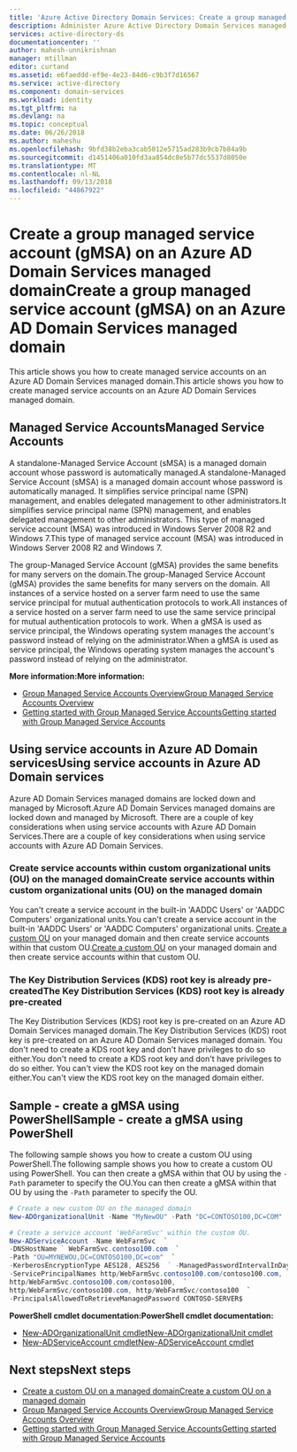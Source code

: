 ```yaml
---
title: 'Azure Active Directory Domain Services: Create a group managed service account | Microsoft Docs'
description: Administer Azure Active Directory Domain Services managed domains
services: active-directory-ds
documentationcenter: ''
author: mahesh-unnikrishnan
manager: mtillman
editor: curtand
ms.assetid: e6faeddd-ef9e-4e23-84d6-c9b3f7d16567
ms.service: active-directory
ms.component: domain-services
ms.workload: identity
ms.tgt_pltfrm: na
ms.devlang: na
ms.topic: conceptual
ms.date: 06/26/2018
ms.author: maheshu
ms.openlocfilehash: 9bfd38b2eba3cab5012e5715ad283b9cb7b84a9b
ms.sourcegitcommit: d1451406a010fd3aa854dc8e5b77dc5537d8050e
ms.translationtype: MT
ms.contentlocale: nl-NL
ms.lasthandoff: 09/13/2018
ms.locfileid: "44867922"
---
```

# <a name="create-a-group-managed-service-account-gmsa-on-an-azure-ad-domain-services-managed-domain"></a><span data-ttu-id="a37ba-103">Create a group managed service account (gMSA) on an Azure AD Domain Services managed domain</span><span class="sxs-lookup"><span data-stu-id="a37ba-103">Create a group managed service account (gMSA) on an Azure AD Domain Services managed domain</span></span>
<span data-ttu-id="a37ba-104">This article shows you how to create managed service accounts on an Azure AD Domain Services managed domain.</span><span class="sxs-lookup"><span data-stu-id="a37ba-104">This article shows you how to create managed service accounts on an Azure AD Domain Services managed domain.</span></span>

## <a name="managed-service-accounts"></a><span data-ttu-id="a37ba-105">Managed Service Accounts</span><span class="sxs-lookup"><span data-stu-id="a37ba-105">Managed Service Accounts</span></span>
<span data-ttu-id="a37ba-106">A standalone-Managed Service Account (sMSA) is a managed domain account whose password is automatically managed.</span><span class="sxs-lookup"><span data-stu-id="a37ba-106">A standalone-Managed Service Account (sMSA) is a managed domain account whose password is automatically managed.</span></span> <span data-ttu-id="a37ba-107">It simplifies service principal name (SPN) management, and enables delegated management to other administrators.</span><span class="sxs-lookup"><span data-stu-id="a37ba-107">It simplifies service principal name (SPN) management, and enables delegated management to other administrators.</span></span> <span data-ttu-id="a37ba-108">This type of managed service account (MSA) was introduced in Windows Server 2008 R2 and Windows 7.</span><span class="sxs-lookup"><span data-stu-id="a37ba-108">This type of managed service account (MSA) was introduced in Windows Server 2008 R2 and Windows 7.</span></span>

<span data-ttu-id="a37ba-109">The group-Managed Service Account (gMSA) provides the same benefits for many servers on the domain.</span><span class="sxs-lookup"><span data-stu-id="a37ba-109">The group-Managed Service Account (gMSA) provides the same benefits for many servers on the domain.</span></span> <span data-ttu-id="a37ba-110">All instances of a service hosted on a server farm need to use the same service principal for mutual authentication protocols to work.</span><span class="sxs-lookup"><span data-stu-id="a37ba-110">All instances of a service hosted on a server farm need to use the same service principal for mutual authentication protocols to work.</span></span> <span data-ttu-id="a37ba-111">When a gMSA is used as service principal, the Windows operating system manages the account's password instead of relying on the administrator.</span><span class="sxs-lookup"><span data-stu-id="a37ba-111">When a gMSA is used as service principal, the Windows operating system manages the account's password instead of relying on the administrator.</span></span>

<span data-ttu-id="a37ba-112">**More information:**</span><span class="sxs-lookup"><span data-stu-id="a37ba-112">**More information:**</span></span>
- [<span data-ttu-id="a37ba-113">Group Managed Service Accounts Overview</span><span class="sxs-lookup"><span data-stu-id="a37ba-113">Group Managed Service Accounts Overview</span></span>](https://docs.microsoft.com/windows-server/security/group-managed-service-accounts/group-managed-service-accounts-overview)
- [<span data-ttu-id="a37ba-114">Getting started with Group Managed Service Accounts</span><span class="sxs-lookup"><span data-stu-id="a37ba-114">Getting started with Group Managed Service Accounts</span></span>](https://docs.microsoft.com/windows-server/security/group-managed-service-accounts/getting-started-with-group-managed-service-accounts)


## <a name="using-service-accounts-in-azure-ad-domain-services"></a><span data-ttu-id="a37ba-115">Using service accounts in Azure AD Domain services</span><span class="sxs-lookup"><span data-stu-id="a37ba-115">Using service accounts in Azure AD Domain services</span></span>
<span data-ttu-id="a37ba-116">Azure AD Domain Services managed domains are locked down and managed by Microsoft.</span><span class="sxs-lookup"><span data-stu-id="a37ba-116">Azure AD Domain Services managed domains are locked down and managed by Microsoft.</span></span> <span data-ttu-id="a37ba-117">There are a couple of key considerations when using service accounts with Azure AD Domain Services.</span><span class="sxs-lookup"><span data-stu-id="a37ba-117">There are a couple of key considerations when using service accounts with Azure AD Domain Services.</span></span>

### <a name="create-service-accounts-within-custom-organizational-units-ou-on-the-managed-domain"></a><span data-ttu-id="a37ba-118">Create service accounts within custom organizational units (OU) on the managed domain</span><span class="sxs-lookup"><span data-stu-id="a37ba-118">Create service accounts within custom organizational units (OU) on the managed domain</span></span>
<span data-ttu-id="a37ba-119">You can't create a service account in the built-in 'AADDC Users' or 'AADDC Computers' organizational units.</span><span class="sxs-lookup"><span data-stu-id="a37ba-119">You can't create a service account in the built-in 'AADDC Users' or 'AADDC Computers' organizational units.</span></span> <span data-ttu-id="a37ba-120">[Create a custom OU](active-directory-ds-admin-guide-create-ou.md) on your managed domain and then create service accounts within that custom OU.</span><span class="sxs-lookup"><span data-stu-id="a37ba-120">[Create a custom OU](active-directory-ds-admin-guide-create-ou.md) on your managed domain and then create service accounts within that custom OU.</span></span>

### <a name="the-key-distribution-services-kds-root-key-is-already-pre-created"></a><span data-ttu-id="a37ba-121">The Key Distribution Services (KDS) root key is already pre-created</span><span class="sxs-lookup"><span data-stu-id="a37ba-121">The Key Distribution Services (KDS) root key is already pre-created</span></span>
<span data-ttu-id="a37ba-122">The Key Distribution Services (KDS) root key is pre-created on an Azure AD Domain Services managed domain.</span><span class="sxs-lookup"><span data-stu-id="a37ba-122">The Key Distribution Services (KDS) root key is pre-created on an Azure AD Domain Services managed domain.</span></span> <span data-ttu-id="a37ba-123">You don't need to create a KDS root key and don't have privileges to do so either.</span><span class="sxs-lookup"><span data-stu-id="a37ba-123">You don't need to create a KDS root key and don't have privileges to do so either.</span></span> <span data-ttu-id="a37ba-124">You can't view the KDS root key on the managed domain either.</span><span class="sxs-lookup"><span data-stu-id="a37ba-124">You can't view the KDS root key on the managed domain either.</span></span>

## <a name="sample---create-a-gmsa-using-powershell"></a><span data-ttu-id="a37ba-125">Sample - create a gMSA using PowerShell</span><span class="sxs-lookup"><span data-stu-id="a37ba-125">Sample - create a gMSA using PowerShell</span></span>
<span data-ttu-id="a37ba-126">The following sample shows you how to create a custom OU using PowerShell.</span><span class="sxs-lookup"><span data-stu-id="a37ba-126">The following sample shows you how to create a custom OU using PowerShell.</span></span> <span data-ttu-id="a37ba-127">You can then create a gMSA within that OU by using the ```-Path``` parameter to specify the OU.</span><span class="sxs-lookup"><span data-stu-id="a37ba-127">You can then create a gMSA within that OU by using the ```-Path``` parameter to specify the OU.</span></span>

```powershell
# Create a new custom OU on the managed domain
New-ADOrganizationalUnit -Name "MyNewOU" -Path "DC=CONTOSO100,DC=COM"

# Create a service account 'WebFarmSvc' within the custom OU.
New-ADServiceAccount -Name WebFarmSvc  `
-DNSHostName ` WebFarmSvc.contoso100.com  `
-Path "OU=MYNEWOU,DC=CONTOSO100,DC=com"  `
-KerberosEncryptionType AES128, AES256  ` -ManagedPasswordIntervalInDays 30  `
-ServicePrincipalNames http/WebFarmSvc.contoso100.com/contoso100.com, `
http/WebFarmSvc.contoso100.com/contoso100,  `
http/WebFarmSvc/contoso100.com, http/WebFarmSvc/contoso100  `
-PrincipalsAllowedToRetrieveManagedPassword CONTOSO-SERVER$
```

<span data-ttu-id="a37ba-128">**PowerShell cmdlet documentation:**</span><span class="sxs-lookup"><span data-stu-id="a37ba-128">**PowerShell cmdlet documentation:**</span></span>
- [<span data-ttu-id="a37ba-129">New-ADOrganizationalUnit cmdlet</span><span class="sxs-lookup"><span data-stu-id="a37ba-129">New-ADOrganizationalUnit cmdlet</span></span>](https://docs.microsoft.com/powershell/module/addsadministration/new-adorganizationalunit)
- [<span data-ttu-id="a37ba-130">New-ADServiceAccount cmdlet</span><span class="sxs-lookup"><span data-stu-id="a37ba-130">New-ADServiceAccount cmdlet</span></span>](https://docs.microsoft.com/powershell/module/addsadministration/New-ADServiceAccount)


## <a name="next-steps"></a><span data-ttu-id="a37ba-131">Next steps</span><span class="sxs-lookup"><span data-stu-id="a37ba-131">Next steps</span></span>
- [<span data-ttu-id="a37ba-132">Create a custom OU on a managed domain</span><span class="sxs-lookup"><span data-stu-id="a37ba-132">Create a custom OU on a managed domain</span></span>](active-directory-ds-admin-guide-create-ou.md)
- [<span data-ttu-id="a37ba-133">Group Managed Service Accounts Overview</span><span class="sxs-lookup"><span data-stu-id="a37ba-133">Group Managed Service Accounts Overview</span></span>](https://docs.microsoft.com/windows-server/security/group-managed-service-accounts/group-managed-service-accounts-overview)
- [<span data-ttu-id="a37ba-134">Getting started with Group Managed Service Accounts</span><span class="sxs-lookup"><span data-stu-id="a37ba-134">Getting started with Group Managed Service Accounts</span></span>](https://docs.microsoft.com/windows-server/security/group-managed-service-accounts/getting-started-with-group-managed-service-accounts)
